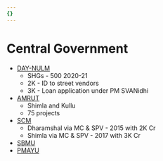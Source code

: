 ```yaml
---
{}
---
```

   
# Central Government   
* [DAY-NULM](../../../04%20Economy/Economic%20Survey%20HP%20-%202020-21/15%20Housing%20and%20Urban%20Development/DAY-NULM.md)   
	* SHGs - 500 2020-21   
	* 2K - ID to street vendors   
	* 3K - Loan application under PM SVANidhi   
* [AMRUT](../../../04%20Economy/Economic%20Survey%20HP%20-%202020-21/15%20Housing%20and%20Urban%20Development/AMRUT.md)   
	* Shimla and Kullu   
	* 75 projects   
* [SCM](../../../04%20Economy/Economic%20Survey%20HP%20-%202020-21/15%20Housing%20and%20Urban%20Development/SCM.md)   
	* Dharamshal via MC & SPV - 2015 with 2K Cr   
	* Shimla via MC & SPV - 2017 with 3K Cr   
* [SBMU](../../../04%20Economy/Economic%20Survey%20HP%20-%202020-21/15%20Housing%20and%20Urban%20Development/SBMU.md)   
* [PMAYU](../../../04%20Economy/Economic%20Survey%20HP%20-%202020-21/15%20Housing%20and%20Urban%20Development/PMAYU.md)
